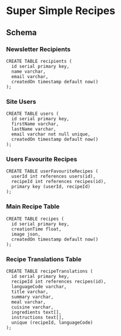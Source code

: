 # Super Simple Recipes















## Schema

### Newsletter Recipients

```
CREATE TABLE recipients (
  id serial primary key,
  name varchar,
  email varchar,
  createdOn timestamp default now()
);
```

### Site Users

```
CREATE TABLE users (
  id serial primary key,
  firstName varchar,
  lastName varchar,
  email varchar not null unique,
  createdOn timestamp default now()
);
```

### Users Favourite Recipes

```
CREATE TABLE userFavouriteRecipes (
  userId int references users(id),
  recipeId int references recipes(id),
  primary key (userId, recipeId)
);
```

### Main Recipe Table

```
CREATE TABLE recipes (
  id serial primary key,
  creationTime float,
  image json,
  createdOn timestamp default now()
);
```

### Recipe Translations Table

```
CREATE TABLE recipeTranslations (
  id serial primary key,
  recipeId int references recipes(id),
  languageCode varchar,
  title varchar,
  summary varchar,
  meal varchar,
  cuisine varchar,
  ingredients text[],
  instructions text[],
  unique (recipeId, languageCode)
);
```
